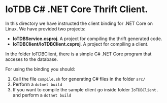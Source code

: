 <!--
* Licensed under the Apache License, Version 2.0 (the "License");
* you may not use this file except in compliance with the License.
* You may obtain a copy of the License at

    http://www.apache.org/licenses/LICENSE-2.0

* Unless required by applicable law or agreed to in writing, software
* distributed under the License is distributed on an "AS IS" BASIS,
* WITHOUT WARRANTIES OR CONDITIONS OF ANY KIND, either express or implied.
* See the License for the specific language governing permissions and
* limitations under the License.
-->

# IoTDB C# .NET Core Thrift Client.

In this directory we have instructed the client binding for .NET Core on Linux. We have provided two projects:

- **IoTDBService.csproj**. A project for compiling the thrift generated code.
- **IoTDBClient/IoTDBClient.csproj**. A project for compiling a client.

In the folder IoTDBClient, there is a simple C# .NET Core program that acceses to the database.

For using the binding you should:

1. Call the file `compile.sh` for generating C# files in the folder `src/`
2. Perform a `dotnet build`
3. If you want to compile the sample client go inside folder `IoTDBClient.` and perform a `dotnet build` 



